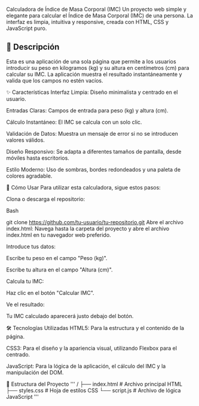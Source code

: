 Calculadora de Índice de Masa Corporal (IMC)
Un proyecto web simple y elegante para calcular el Índice de Masa Corporal (IMC) de una persona. La interfaz es limpia, intuitiva y responsive, creada con HTML, CSS y JavaScript puro.

## 📜 Descripción

Esta es una aplicación de una sola página que permite a los usuarios introducir su peso en kilogramos (kg) y su altura en centímetros (cm) para calcular su IMC. La aplicación muestra el resultado instantáneamente y valida que los campos no estén vacíos.

✨ Características
Interfaz Limpia: Diseño minimalista y centrado en el usuario.

Entradas Claras: Campos de entrada para peso (kg) y altura (cm).

Cálculo Instantáneo: El IMC se calcula con un solo clic.

Validación de Datos: Muestra un mensaje de error si no se introducen valores válidos.

Diseño Responsivo: Se adapta a diferentes tamaños de pantalla, desde móviles hasta escritorios.

Estilo Moderno: Uso de sombras, bordes redondeados y una paleta de colores agradable.

🚀 Cómo Usar
Para utilizar esta calculadora, sigue estos pasos:

Clona o descarga el repositorio:

Bash

git clone https://github.com/tu-usuario/tu-repositorio.git
Abre el archivo index.html:
Navega hasta la carpeta del proyecto y abre el archivo index.html en tu navegador web preferido.

Introduce tus datos:

Escribe tu peso en el campo "Peso (kg)".

Escribe tu altura en el campo "Altura (cm)".

Calcula tu IMC:

Haz clic en el botón "Calcular IMC".

Ve el resultado:

Tu IMC calculado aparecerá justo debajo del botón.

🛠️ Tecnologías Utilizadas
HTML5: Para la estructura y el contenido de la página.

CSS3: Para el diseño y la apariencia visual, utilizando Flexbox para el centrado.

JavaScript: Para la lógica de la aplicación, el cálculo del IMC y la manipulación del DOM.

📁 Estructura del Proyecto
'''
/
├── index.html       # Archivo principal HTML
├── styles.css       # Hoja de estilos CSS
└── script.js        # Archivo de lógica JavaScript
'''
